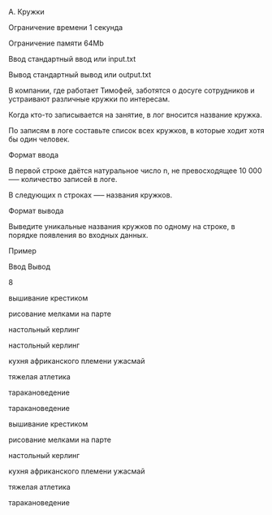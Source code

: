 A. Кружки

Ограничение времени	1 секунда

Ограничение памяти	64Mb

Ввод	стандартный ввод или input.txt

Вывод	стандартный вывод или output.txt

В компании, где работает Тимофей, заботятся о досуге сотрудников и устраивают различные кружки по интересам.

Когда кто-то записывается на занятие, в лог вносится название кружка.

По записям в логе составьте список всех кружков, в которые ходит хотя бы один человек.

Формат ввода

В первой строке даётся натуральное число n, не превосходящее 10 000 –— количество записей в логе.

В следующих n строках —– названия кружков.

Формат вывода

Выведите уникальные названия кружков по одному на строке, в порядке появления во входных данных.

Пример

Ввод	Вывод

8

вышивание крестиком

рисование мелками на парте

настольный керлинг

настольный керлинг

кухня африканского племени ужасмай

тяжелая атлетика

таракановедение

таракановедение

вышивание крестиком

рисование мелками на парте

настольный керлинг

кухня африканского племени ужасмай

тяжелая атлетика

таракановедение
